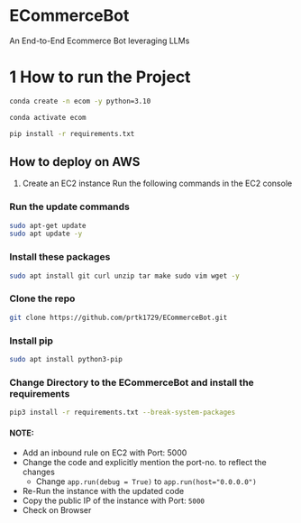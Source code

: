 # ECommerceBot
An End-to-End Ecommerce Bot leveraging LLMs


# 1 How to run the Project
```bash
conda create -n ecom -y python=3.10
```

```bash
conda activate ecom
```

```bash
pip install -r requirements.txt
```


## How to deploy on AWS
1. Create an EC2 instance
Run the following commands in the EC2 console

### Run the update commands
```bash
sudo apt-get update
sudo apt update -y
```

### Install these packages
```bash
sudo apt install git curl unzip tar make sudo vim wget -y
```

### Clone the repo
```bash
git clone https://github.com/prtk1729/ECommerceBot.git
```
### Install pip
```bash
sudo apt install python3-pip 
```

### Change Directory to the ECommerceBot and install the requirements
```bash
pip3 install -r requirements.txt --break-system-packages
```

#### NOTE:
- Add an inbound rule on EC2 with Port: 5000
- Change the code and explicitly mention the port-no. to reflect the changes
    - Change `app.run(debug = True)` to `app.run(host="0.0.0.0")`
- Re-Run the instance with the updated code
- Copy the public IP of the instance with Port: `5000`
- Check on Browser



